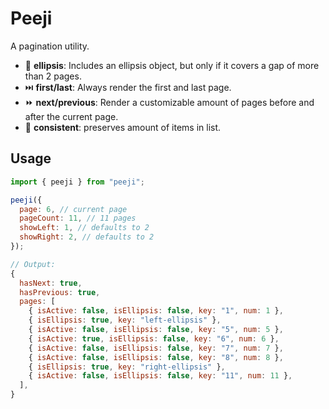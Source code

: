 # Peeji

A pagination utility.

- 🤏 **ellipsis**: Includes an ellipsis object, but only if it covers a gap of more
  than 2 pages.
- ⏭️ **first/last**: Always render the first and last page.
- ⏩ **next/previous**: Render a customizable amount of pages before and after
  the current page.
- 🔁 **consistent**: preserves amount of items in list.

## Usage

```js
import { peeji } from "peeji";

peeji({
  page: 6, // current page
  pageCount: 11, // 11 pages
  showLeft: 1, // defaults to 2
  showRight: 2, // defaults to 2
});

// Output:
{
  hasNext: true,
  hasPrevious: true,
  pages: [
    { isActive: false, isEllipsis: false, key: "1", num: 1 },
    { isEllipsis: true, key: "left-ellipsis" },
    { isActive: false, isEllipsis: false, key: "5", num: 5 },
    { isActive: true, isEllipsis: false, key: "6", num: 6 },
    { isActive: false, isEllipsis: false, key: "7", num: 7 },
    { isActive: false, isEllipsis: false, key: "8", num: 8 },
    { isEllipsis: true, key: "right-ellipsis" },
    { isActive: false, isEllipsis: false, key: "11", num: 11 },
  ],
}
```
